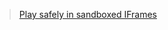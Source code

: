 > [Play safely in sandboxed IFrames](https://www.html5rocks.com/en/tutorials/security/sandboxed-iframes/)